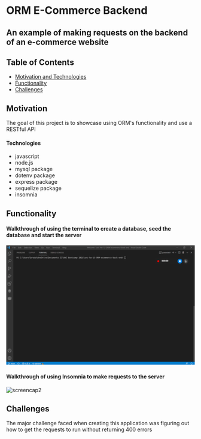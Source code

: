 # ORM E-Commerce Backend

## An example of making requests on the backend of an e-commerce website

## Table of Contents

- [Motivation and Technologies](#motivation)
- [Functionality](#functionality)
- [Challenges](#challenges)

## Motivation

The goal of this project is to showcase using ORM's functionality and use a RESTful API

#### Technologies

- javascript
- node.js
- mysql package
- dotenv package
- express package
- sequelize package
- insomnia

## Functionality

#### Walkthrough of using the terminal to create a database, seed the database and start the server

![screencap1](./assets/screencap1.gif)

#### Walkthrough of using Insomnia to make requests to the server

![screencap2](./assets/screencap2.gif)

## Challenges

The major challenge faced when creating this application was figuring out how to get the requests to run without returning 400 errors

